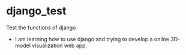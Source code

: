 # django_test
Test the functions of django
* I am learning how to use django and trying to develop a online 3D-model visualization web app.
